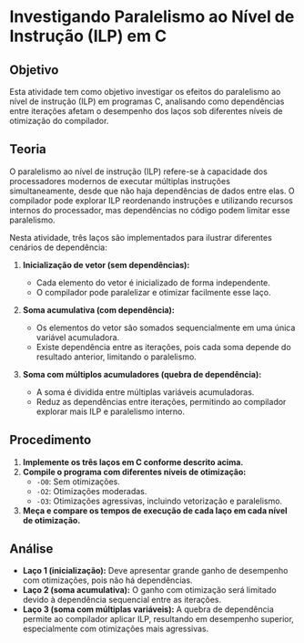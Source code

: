 # Investigando Paralelismo ao Nível de Instrução (ILP) em C

## Objetivo

Esta atividade tem como objetivo investigar os efeitos do paralelismo ao nível de instrução (ILP) em programas C, analisando como dependências entre iterações afetam o desempenho dos laços sob diferentes níveis de otimização do compilador.

## Teoria

O paralelismo ao nível de instrução (ILP) refere-se à capacidade dos processadores modernos de executar múltiplas instruções simultaneamente, desde que não haja dependências de dados entre elas. O compilador pode explorar ILP reordenando instruções e utilizando recursos internos do processador, mas dependências no código podem limitar esse paralelismo.

Nesta atividade, três laços são implementados para ilustrar diferentes cenários de dependência:

1. **Inicialização de vetor (sem dependências):**
   - Cada elemento do vetor é inicializado de forma independente.
   - O compilador pode paralelizar e otimizar facilmente esse laço.

2. **Soma acumulativa (com dependência):**
   - Os elementos do vetor são somados sequencialmente em uma única variável acumuladora.
   - Existe dependência entre as iterações, pois cada soma depende do resultado anterior, limitando o paralelismo.

3. **Soma com múltiplos acumuladores (quebra de dependência):**
   - A soma é dividida entre múltiplas variáveis acumuladoras.
   - Reduz as dependências entre iterações, permitindo ao compilador explorar mais ILP e paralelismo interno.

## Procedimento

1. **Implemente os três laços em C conforme descrito acima.**
2. **Compile o programa com diferentes níveis de otimização:**
   - `-O0`: Sem otimizações.
   - `-O2`: Otimizações moderadas.
   - `-O3`: Otimizações agressivas, incluindo vetorização e paralelismo.
3. **Meça e compare os tempos de execução de cada laço em cada nível de otimização.**

## Análise

- **Laço 1 (inicialização):** Deve apresentar grande ganho de desempenho com otimizações, pois não há dependências.
- **Laço 2 (soma acumulativa):** O ganho com otimização será limitado devido à dependência sequencial entre as iterações.
- **Laço 3 (soma com múltiplas variáveis):** A quebra de dependência permite ao compilador aplicar ILP, resultando em desempenho superior, especialmente com otimizações mais agressivas.



